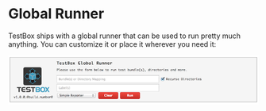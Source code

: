 # Global Runner

TestBox ships with a global runner that can be used to run pretty much anything. You can customize it or place it wherever you need it:

![](../../.gitbook/assets/testbox-global-runner.png)

